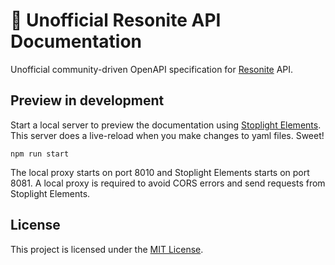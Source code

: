 # 🧿 Unofficial Resonite API Documentation

Unofficial community-driven OpenAPI specification for [Resonite](https://resonite.com/) API.

## Preview in development

Start a local server to preview the documentation using [Stoplight Elements](https://docs.stoplight.io/docs/elements/d6a8ba3f3c186-stoplight-elements). This server does a live-reload when you make changes to yaml files. Sweet!

```
npm run start
```

The local proxy starts on port 8010 and Stoplight Elements starts on port 8081. A local proxy is required to avoid CORS errors and send requests from Stoplight Elements.

## License

This project is licensed under the [MIT License](LICENSE).
